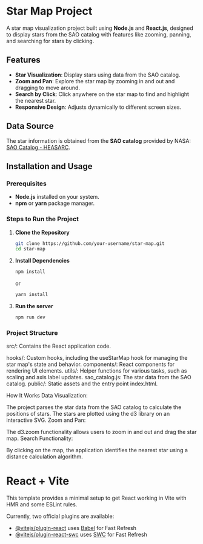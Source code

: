 # Star Map Project

A star map visualization project built using **Node.js** and **React.js**, designed to display stars from the SAO catalog with features like zooming, panning, and searching for stars by clicking.

## Features

- **Star Visualization**: Display stars using data from the SAO catalog.
- **Zoom and Pan**: Explore the star map by zooming in and out and dragging to move around.
- **Search by Click**: Click anywhere on the star map to find and highlight the nearest star.
- **Responsive Design**: Adjusts dynamically to different screen sizes.

## Data Source

The star information is obtained from the **SAO catalog** provided by NASA:
[SAO Catalog - HEASARC](https://heasarc.gsfc.nasa.gov/w3browse/star-catalog/sao.html).

## Installation and Usage

### Prerequisites
- **Node.js** installed on your system.
- **npm** or **yarn** package manager.

### Steps to Run the Project

1. **Clone the Repository**
   ```bash
   git clone https://github.com/your-username/star-map.git
   cd star-map
2. **Install Dependencies**
   ```bash
   npm install
   ```
   or
   ```bash
   yarn install
   ```
3. **Run the server**
   ```bash
   npm run dev

### Project Structure
src/: Contains the React application code.

hooks/: Custom hooks, including the useStarMap hook for managing the star map's state and behavior.
components/: React components for rendering UI elements.
utils/: Helper functions for various tasks, such as scaling and axis label updates.
sao_catalog.js: The star data from the SAO catalog.
public/: Static assets and the entry point index.html.

How It Works
Data Visualization:

The project parses the star data from the SAO catalog to calculate the positions of stars.
The stars are plotted using the d3 library on an interactive SVG.
Zoom and Pan:

The d3.zoom functionality allows users to zoom in and out and drag the star map.
Search Functionality:

By clicking on the map, the application identifies the nearest star using a distance calculation algorithm.


# React + Vite

This template provides a minimal setup to get React working in Vite with HMR and some ESLint rules.

Currently, two official plugins are available:

- [@vitejs/plugin-react](https://github.com/vitejs/vite-plugin-react/blob/main/packages/plugin-react/README.md) uses [Babel](https://babeljs.io/) for Fast Refresh
- [@vitejs/plugin-react-swc](https://github.com/vitejs/vite-plugin-react-swc) uses [SWC](https://swc.rs/) for Fast Refresh
